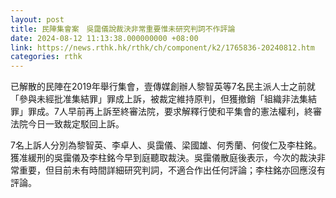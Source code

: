 ```yaml
---
layout: post
title: 民陣集會案　吳靄儀說裁決非常重要惟未研究判詞不作評論
date: 2024-08-12 11:13:38.000000000 +08:00
link: https://news.rthk.hk/rthk/ch/component/k2/1765836-20240812.htm
categories: rthk
---
```


已解散的民陣在2019年舉行集會，壹傳媒創辦人黎智英等7名民主派人士之前就「參與未經批准集結罪」罪成上訴，被裁定維持原判，但獲撤銷「組織非法集結罪」罪成。7人早前再上訴至終審法院，要求解釋行使和平集會的憲法權利，終審法院今日一致裁定駁回上訴。

7名上訴人分別為黎智英、李卓人、吳靄儀、梁國雄、何秀蘭、何俊仁及李柱銘。獲准緩刑的吳靄儀及李柱銘今早到庭聽取裁決。吳靄儀散庭後表示，今次的裁決非常重要，但目前未有時間詳細研究判詞，不適合作出任何評論；李柱銘亦回應沒有評論。
